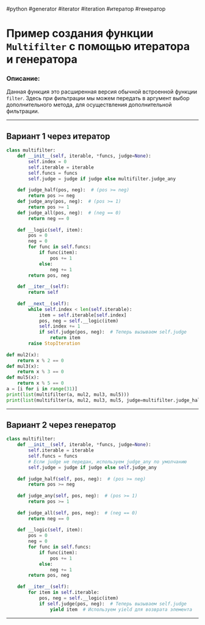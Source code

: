 #python #generator #iterator #iteration #итератор #генератор
# Пример создания функции `Multifilter` с помощью итератора и генератора
### Описание:
Данная функция это расширенная версия обычной встроенной функции `filter`. Здесь при фильтрации мы можем передать в аргумент выбор дополнительного метода, для осуществления дополнительной фильтрации.
***
## Вариант 1 через итератор
```python
class multifilter:  
    def __init__(self, iterable, *funcs, judge=None):  
        self.index = 0  
        self.iterable = iterable  
        self.funcs = funcs  
        self.judge = judge if judge else multifilter.judge_any  
  
    def judge_half(pos, neg):  # (pos >= neg)  
        return pos >= neg  
    def judge_any(pos, neg):  # (pos >= 1)  
        return pos >= 1  
    def judge_all(pos, neg):  # (neg == 0)  
        return neg == 0  
  
    def __logic(self, item):  
        pos = 0  
        neg = 0  
        for func in self.funcs:  
            if func(item):  
                pos += 1  
            else:  
                neg += 1  
        return pos, neg  
  
    def __iter__(self):  
        return self  
  
    def __next__(self):  
        while self.index < len(self.iterable):  
            item = self.iterable[self.index]  
            pos, neg = self.__logic(item)  
            self.index += 1  
            if self.judge(pos, neg):  # Теперь вызываем self.judge  
                return item  
        raise StopIteration  
  
def mul2(x):  
    return x % 2 == 0  
def mul3(x):  
    return x % 3 == 0  
def mul5(x):  
    return x % 5 == 0  
a = [i for i in range(31)]  
print(list(multifilter(a, mul2, mul3, mul5)))  
print(list(multifilter(a, mul2, mul3, mul5, judge=multifilter.judge_half)))
```
***
## Вариант 2 через генератор
```python
class multifilter:  
    def __init__(self, iterable, *funcs, judge=None):  
        self.iterable = iterable  
        self.funcs = funcs  
        # Если judge не передан, используем judge_any по умолчанию  
        self.judge = judge if judge else self.judge_any  
  
    def judge_half(self, pos, neg):  # (pos >= neg)  
        return pos >= neg  
  
    def judge_any(self, pos, neg):  # (pos >= 1)  
        return pos >= 1  
  
    def judge_all(self, pos, neg):  # (neg == 0)  
        return neg == 0  
  
    def __logic(self, item):  
        pos = 0  
        neg = 0  
        for func in self.funcs:  
            if func(item):  
                pos += 1  
            else:  
                neg += 1  
        return pos, neg  
  
    def __iter__(self):  
        for item in self.iterable:  
            pos, neg = self.__logic(item)  
            if self.judge(pos, neg):  # Теперь вызываем self.judge  
                yield item  # Используем yield для возврата элемента
```
***